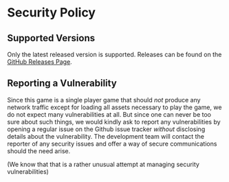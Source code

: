 # Security Policy

## Supported Versions

Only the latest released version is supported.
Releases can be found on the [GitHub Releases Page](https://github.com/friendlyfiregame/friendlyfiregame/releases).

## Reporting a Vulnerability

Since this game is a single player game that should *not* produce any network
traffic except for loading all assets necessary to play the game, we do not
expect many vulnerabilities at all. But since one can never be too sure about
such things, we would kindly ask to report any vulnerabilities by opening a
regular issue on the Github issue tracker *without* disclosing details about
the vulnerability. The development team will contact the reporter of any
security issues and offer a way of secure communications should the need arise.

(We know that that is a rather unusual attempt at managing security vulnerabilities)
